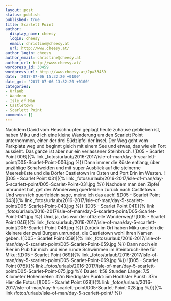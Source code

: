 ```yaml
---
layout: post
status: publish
published: true
title: Scarlett Point
author:
  display_name: cheesy
  login: cheesy
  email: christine@cheesy.at
  url: http://www.cheesy.at/
author_login: cheesy
author_email: christine@cheesy.at
author_url: http://www.cheesy.at/
wordpress_id: 33459
wordpress_url: http://www.cheesy.at/?p=33459
date: '2017-07-06 15:32:20 +0100'
date_gmt: '2017-07-06 13:32:20 +0100'
categories:
- Urlaub
- Wandern
- Isle of Man
- Castletown
- Scarlett Point
comments: []
---
```

Nachdem David vom Heuschnupfen geplagt heute zuhause geblieben ist, haben Miku und ich eine kleine Wanderung um den Scarlett Point unternommen, einer der drei Südzipfel der Insel. Der Weg geht vom Parkplatz weg und beginnt gleich mit einem See und etwas, das wie ein Fort aussieht. Das ganze ist aber nur ein verlassener Steinbruch.
![D05 - Scarlet Point 006]({% link _fotos/urlaub/2016-2017/isle-of-man/day-5-scarlett-point/D05-Scarlet-Point-006.jpg %})
Dann immer die Küste entlang, über unzählige Schafweiden und mit super Ausblick auf die steinerne Meeresküste und die Dörfer Castletown im Osten und Port Erin im Westen.
![D05 - Scarlet Point 031]({% link _fotos/urlaub/2016-2017/isle-of-man/day-5-scarlett-point/D05-Scarlet-Point-031.jpg %})
Nachdem man den Zipfel umrundet hat, get der Wanderweg querfeldein zurück nach Castletown. Und wenn ich querfeldein sage, meine ich das auch!
![D05 - Scarlet Point 043]({% link _fotos/urlaub/2016-2017/isle-of-man/day-5-scarlett-point/D05-Scarlet-Point-043.jpg %})
 ![D05 - Scarlet Point 041]({% link _fotos/urlaub/2016-2017/isle-of-man/day-5-scarlett-point/D05-Scarlet-Point-041.jpg %})
Und, ja, das war der offizielle Wanderweg!
![D05 - Scarlet Point 046]({% link _fotos/urlaub/2016-2017/isle-of-man/day-5-scarlett-point/D05-Scarlet-Point-046.jpg %})
Zurück im Ort haben Miku und ich die kleinere der zwei Burgen umrundet, die Castletown wohl ihren Namen geben.
![D05 - Scarlet Point 059]({% link _fotos/urlaub/2016-2017/isle-of-man/day-5-scarlett-point/D05-Scarlet-Point-059.jpg %})
Dann noch ein Bier im Pub für mich und eine runde Schwimmen im Steinbruch-See für Miku:
![D05 - Scarlet Point 069]({% link _fotos/urlaub/2016-2017/isle-of-man/day-5-scarlett-point/D05-Scarlet-Point-069.jpg %})
 ![D05 - Scarlet Point 075]({% link _fotos/urlaub/2016-2017/isle-of-man/day-5-scarlett-point/D05-Scarlet-Point-075.jpg %})
Dauer: 1:58 Stunden
Länge: 7.5 Kilometer
Höhenmeter: 32m
Niedrigster Punkt: 5m
Höchster Punkt: 37m
Hier die Fotos:
[![D05 - Scarlet Point 028]({% link _fotos/urlaub/2016-2017/isle-of-man/day-5-scarlett-point/D05-Scarlet-Point-028.jpg %})]({% link /fotos/urlaub/isle-of-man/day-5-scarlett-point/ %})
